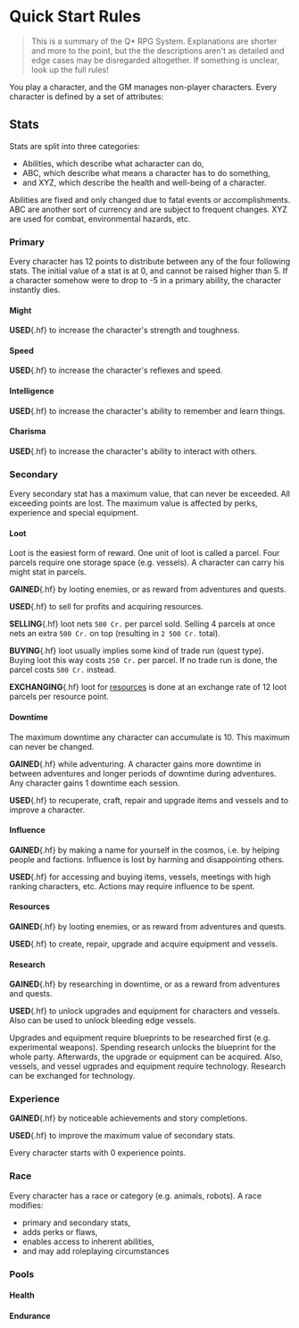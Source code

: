 # Quick Start Rules

> This is a summary of the Q* RPG System. Explanations are shorter and more to
> the point, but the the descriptions aren't as detailed and edge cases may be
> disregarded altogether. If something is unclear, look up the full rules!

You play a character, and the GM manages non-player characters. Every character
is defined by a set of attributes:

## Stats

Stats are split into three categories:

* Abilities, which describe what acharacter can do,
* ABC, which describe what means a character has to do something,
* and XYZ, which describe the health and well-being of a character.

Abilities are fixed and only changed due to fatal events or accomplishments. ABC
are another sort of currency and are subject to frequent changes. XYZ are used
for combat, environmental hazards, etc.

### Primary

Every character has 12 points to distribute between any of the four following
stats. The initial value of a stat is at 0, and cannot be raised higher than 5.
If a character somehow were to drop to -5 in a primary ability, the character
instantly dies.

#### Might

**USED**{.hf} to increase the character's strength and toughness.

#### Speed

**USED**{.hf} to increase the character's reflexes and speed.

#### Intelligence

**USED**{.hf} to increase the character's ability to remember and learn things.

#### Charisma

**USED**{.hf} to increase the character's ability to interact with others.

### Secondary

Every secondary stat has a maximum value, that can never be exceeded. All
exceeding points are lost. The maximum value is affected by perks, experience
and special equipment.

#### Loot

Loot is the easiest form of reward. One unit of loot is called a parcel. Four
parcels require one storage space (e.g. vessels). A character can carry his
might stat in parcels.

**GAINED**{.hf} by looting enemies, or as reward from adventures and quests.

**USED**{.hf} to sell for profits and acquiring resources.

**SELLING**{.hf} loot nets `500 Cr.` per parcel sold. Selling 4 parcels at once
nets an extra `500 Cr.` on top (resulting in `2 500 Cr.` total).

**BUYING**{.hf} loot usually implies some kind of trade run (quest type). Buying
loot this way costs `250 Cr.` per parcel. If no trade run is done, the parcel
costs `500 Cr.` instead.

**EXCHANGING**{.hf} loot for [resources](#resources) is done at an exchange rate
of 12 loot parcels per resource point.

#### Downtime

The maximum downtime any character can accumulate is 10. This maximum can never
be changed.

**GAINED**{.hf} while adventuring. A character gains more downtime in between
adventures and longer periods of downtime during adventures. Any character gains
1 downtime each session.

**USED**{.hf} to recuperate, craft, repair and upgrade items and vessels and to
improve a character.

#### Influence

**GAINED**{.hf} by making a name for yourself in the cosmos, i.e. by helping
people and factions. Influence is lost by harming and disappointing others.

**USED**{.hf} for accessing and buying items, vessels, meetings with high
ranking characters, etc. Actions may require influence to be spent.

#### Resources

**GAINED**{.hf} by looting enemies, or as reward from adventures and quests.

**USED**{.hf} to create, repair, upgrade and acquire equipment and vessels.

#### Research

**GAINED**{.hf} by researching in downtime, or as a reward from adventures and
quests.

**USED**{.hf} to unlock upgrades and equipment for characters and vessels. Also
can be used to unlock bleeding edge vessels.

Upgrades and equipment require blueprints to be researched first (e.g.
experimental weapons). Spending research unlocks the blueprint for the whole
party. Afterwards, the upgrade or equipment can be acquired. Also, vessels, and
vessel ugprades and equipment require technology. Research can be exchanged for
technology.

### Experience

**GAINED**{.hf} by noticeable achievements and story completions.

**USED**{.hf} to improve the maximum value of secondary stats.

Every character starts with 0 experience points.

### Race

Every character has a race or category (e.g. animals, robots). A race modifies:

* primary and secondary stats,
* adds perks or flaws,
* enables access to inherent abilities,
* and may add roleplaying circumstances

### Pools

#### Health

#### Endurance